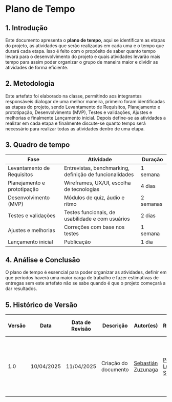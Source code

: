 # Plano de Tempo
## 1. Introdução

Este documento apresenta o **plano de tempo**, aqui se identificam as etapas do projeto, as atividades que serão realizadas em cada uma e o tempo que durará cada etapa. Isso é feito com o propósito de saber quanto tempo levará para o desenvolvimento do projeto e quais atividades levarão mais tempo para assim poder organizar o grupo de maneira maior e dividir as atividades de forma eficiente.

## 2. Metodologia

Este artefato foi elaborado na classe, permitindo aos integrantes responsáveis dialogar de uma melhor maneira, primeiro foram identificadas as etapas do projeto, sendo Levantamento de Requisitos, Planejamento e prototipação, Desenvolvimento (MVP), Testes e validações, Ajustes e melhorias e finalmente Lançamento inicial. Depois define-se as atividades a realizar em cada etapa e finalmente discute-se quanto tempo será necessário para realizar todas as atividades dentro de uma etapa.

## 3. Quadro de tempo

| **Fase**                      | **Atividade**                                      | **Duração**     |
|---------------------------|-----------------------------------------------|-------------|
| Levantamento de Requisitos | Entrevistas, benchmarking, definição de funcionalidades | 1 semana    |
| Planejamento e prototipação | Wireframes, UX/UI, escolha de tecnologias     | 4 dias      |
| Desenvolvimento (MVP)      | Módulos de quiz, áudio e ritmo                | 2 semanas   |
| Testes e validações        | Testes funcionais, de usabilidade e com usuários | 2 dias      |
| Ajustes e melhorias        | Correções com base nos testes                 | 1 semana    |
| Lançamento inicial         | Publicação                                    | 1 dia       |

## 4. Análise e Conclusão

O plano de tempo é essencial para poder organizar as atividades, definir em que períodos haverá uma maior carga de trabalho e fazer estimativas de entregas sem este artefato não se sabe quando é que o projeto começará a dar resultados.

## 5. Histórico de Versão

| Versão | Data       | Data de Revisão          | Descrição            | Autor(es)                       | Revisor(es)                       | Detalhes da revisão        |
| ------ | ---------- | ------------------------ | -------------------- | ------------------------------- | --------------------------------- | -------------------------- |
| 1.0    | 10/04/2025 | 11/04/2025              | Criação do documento | [Sebastián Zuzunaga](https://github.com/sebazac332) | [Pedro Lucas Santana](https://github.com/lucasdray) | Revisão aprovada com ajustes mínimos no quadro de tempo. |
